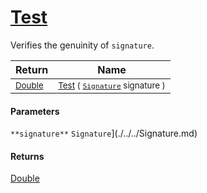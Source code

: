 # [Test](./Verifier-100664171.md)

Verifies the genuinity of `signature`.

| Return | Name | 
| --- | --- | 
| <sub>[Double](https://docs.microsoft.com/en-us/dotnet/api/System.Double)</sub>| <sub>[Test](./Verifier-100664171.md) ( [`Signature`](./../../Signature.md) signature )</sub>| <br>


#### Parameters
`**signature**`  `Signature`](./../../Signature.md)<br>
#### Returns
[Double](https://docs.microsoft.com/en-us/dotnet/api/System.Double)